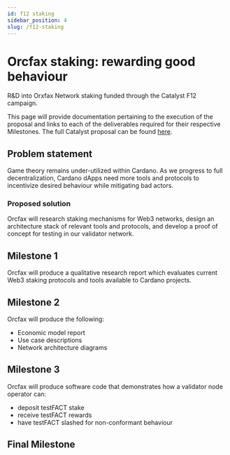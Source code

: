 ```yaml
---
id: f12 staking
sidebar_position: 4
slug: /f12-staking
---
```


# Orcfax staking: rewarding good behaviour

R&D into Orxfax Network staking funded through the Catalyst F12 campaign.

This page will provide documentation pertaining to the execution of the proposal
and links to each of the deliverables required for their respective Milestones.
The full Catalyst proposal can be found [here][cat-1].

[cat-1]: https://projectcatalyst.io/funds/12/f12-cardano-use-cases-concept/orcfax-staking-rewarding-good-behaviour

## Problem statement

Game theory remains under-utilized within Cardano. As we progress to full
decentralization, Cardano dApps need more tools and protocols to incentivize
desired behaviour while mitigating bad actors.

### Proposed solution

Orcfax will research staking mechanisms for Web3 networks, design an
architecture stack of relevant tools and protocols, and develop a proof of
concept for testing in our validator network.

## Milestone 1

Orcfax will produce a qualitative research report which evaluates current Web3
staking protocols and tools available to Cardano projects.

## Milestone 2

Orcfax will produce the following:

* Economic model report
* Use case descriptions
* Network architecture diagrams

## Milestone 3

Orcfax will produce software code that demonstrates how a validator node
operator can:

* deposit testFACT stake
* receive testFACT rewards
* have testFACT slashed for non-conformant behaviour

## Final Milestone
